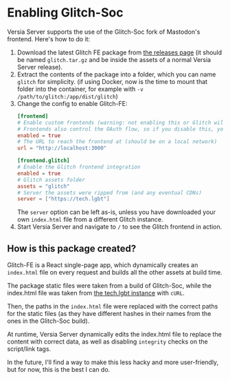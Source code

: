 # Enabling Glitch-Soc

Versia Server supports the use of the Glitch-Soc fork of Mastodon's frontend. Here's how to do it:

1. Download the latest Glitch FE package from [the releases page](https://github.com/lysand-org/lysand/releases) (it should be named `glitch.tar.gz` and be inside the assets of a normal Versia Server release).
2. Extract the contents of the package into a folder, which you can name `glitch` for simplicity. (if using Docker, now is the time to mount that folder into the container, for example with `-v /path/to/glitch:/app/dist/glitch`)
3. Change the config to enable Glitch-FE:
    ```toml
    [frontend]
    # Enable custom frontends (warning: not enabling this or Glitch will make Lysand only accessible via the Mastodon API)
    # Frontends also control the OAuth flow, so if you disable this, you will need to use the Mastodon frontend
    enabled = true
    # The URL to reach the frontend at (should be on a local network)
    url = "http://localhost:3000"

    [frontend.glitch]
    # Enable the Glitch frontend integration
    enabled = true
    # Glitch assets folder
    assets = "glitch"
    # Server the assets were ripped from (and any eventual CDNs)
    server = ["https://tech.lgbt"]
    ```
    The `server` option can be left as-is, unless you have downloaded your own `index.html` file from a different Glitch instance.
4. Start Versia Server and navigate to `/` to see the Glitch frontend in action.

## How is this package created?

Glitch-FE is a React single-page app, which dynamically creates an `index.html` file on every request and builds all the other assets at build time.

The package static files were taken from a build of Glitch-Soc, while the index.html file was taken from [the tech.lgbt instance](https://tech.lgbt) with `cURL`.

Then, the paths in the `index.html` file were replaced with the correct paths for the static files (as they have different hashes in their names from the ones in the Glitch-Soc build).

At runtime, Versia Server dynamically edits the index.html file to replace the content with correct data, as well as disabling `integrity` checks on the script/link tags.

In the future, I'll find a way to make this less hacky and more user-friendly, but for now, this is the best I can do.